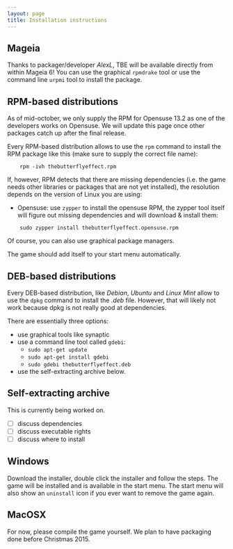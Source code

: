 ```yaml
---
layout: page
title: Installation instructions
---
```


## Mageia

Thanks to packager/developer _AlexL_, TBE will be available directly from within Mageia 6!
You can use the graphical `rpmdrake` tool or use the command line `urpmi` tool to install the package.

## RPM-based distributions

<p class="bg-warning">As of mid-october, we only supply the RPM for Opensuse 13.2 as one of the developers works on Opensuse. We will update this page once other packages catch up after the final release.</p>

Every RPM-based distribution allows to use the `rpm` command to install the RPM package like this (make sure to supply the correct file name):
```
    rpm -ivh thebutterflyeffect.rpm
```

If, however, RPM detects that there are missing dependencies (i.e. the game needs other libraries or packages that are not yet installed), the resolution depends on the version of Linux you are using:

 * Opensuse: use `zypper` to install the opensuse RPM, the zypper tool itself will figure out missing dependencies and will download & install them:
```
    sudo zypper install thebutterflyeffect.opensuse.rpm
```

Of course, you can also use graphical package managers.

The game should add itself to your start menu automatically.

## DEB-based distributions

Every DEB-based distribution, like _Debian_, _Ubuntu_ and _Linux Mint_ allow to use the `dpkg` command to install the _.deb_ file. However, that will likely not work because dpkg is not really good at dependencies.

There are essentially three options:

 * use graphical tools like synaptic
 * use a command line tool called `gdebi`:
   * `sudo apt-get update`
   * `sudo apt-get install gdebi`
   * `sudo gdebi thebutterflyeffect.deb`
 * use the self-extracting archive below.

## Self-extracting archive

<p class="bg-warning">This is currently being worked on.</p>

 - [ ] discuss dependencies
 - [ ] discuss executable rights
 - [ ] discuss where to install

## Windows

Download the installer, double click the installer and follow the steps.
The game will be installed and is available in the start menu. The start menu will also show an `uninstall` icon if you ever want to remove the game again.

## MacOSX

For now, please compile the game yourself. We plan to have packaging done before Christmas 2015.

